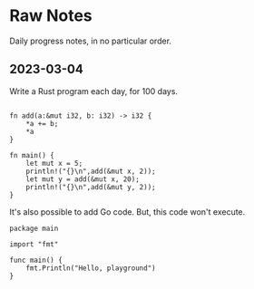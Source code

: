 # Raw Notes

Daily progress notes, in no particular order.

## 2023-03-04

Write a Rust program each day, for 100 days.




```rust,editable

fn add(a:&mut i32, b: i32) -> i32 {
    *a += b;
    *a
}

fn main() {
    let mut x = 5;
    println!("{}\n",add(&mut x, 2));
    let mut y = add(&mut x, 20);
    println!("{}\n",add(&mut y, 2));    
}  
   ```

It's also possible to add Go code. But, this
code won't execute.


```go,editable
package main

import "fmt"

func main() {
    fmt.Println("Hello, playground")
}
```






